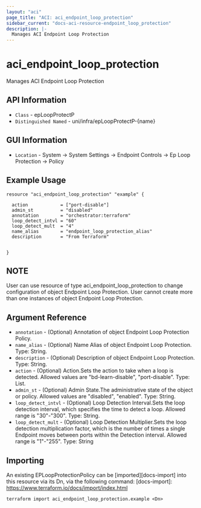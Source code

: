 ```yaml
---
layout: "aci"
page_title: "ACI: aci_endpoint_loop_protection"
sidebar_current: "docs-aci-resource-endpoint_loop_protection"
description: |-
  Manages ACI Endpoint Loop Protection
---
```


# aci_endpoint_loop_protection #

Manages ACI Endpoint Loop Protection

## API Information ##

* `Class` - epLoopProtectP
* `Distinguished Named` - uni/infra/epLoopProtectP-{name}

## GUI Information ##

* `Location` - System -> System Settings -> Endpoint Controls -> Ep Loop Protection -> Policy


## Example Usage ##

```hcl
resource "aci_endpoint_loop_protection" "example" {
  
  action            = ["port-disable"]
  admin_st          = "disabled"
  annotation        = "orchestrator:terraform"
  loop_detect_intvl = "60"
  loop_detect_mult  = "4"
  name_alias        = "endpoint_loop_protection_alias"
  description       = "From Terraform"


}
```
## NOTE ##
User can use resource of type aci_endpoint_loop_protection to change configuration of object Endpoint Loop Protection. User cannot create more than one instances of object Endpoint Loop Protection.

## Argument Reference ##

* `annotation` - (Optional) Annotation of object Endpoint Loop Protection Policy.
* `name_alias` - (Optional) Name Alias of object Endpoint Loop Protection. Type: String.
* `description` - (Optional) Description of object Endpoint Loop Protection. Type: String.
* `action` - (Optional) Action.Sets the action to take when a loop is detected. Allowed values are "bd-learn-disable", "port-disable". Type: List.
* `admin_st` - (Optional) Admin State.The administrative state of the object or policy. Allowed values are "disabled", "enabled". Type: String.
* `loop_detect_intvl` - (Optional) Loop Detection Interval.Sets the loop detection interval, which specifies the time to detect a loop. Allowed range is "30"-"300". Type: String.
* `loop_detect_mult` - (Optional) Loop Detection Multiplier.Sets the loop detection multiplication factor, which is the number of times a single Endpoint moves between ports within the Detection interval. Allowed range is "1"-"255". Type: String


## Importing ##

An existing EPLoopProtectionPolicy can be [imported][docs-import] into this resource via its Dn, via the following command:
[docs-import]: https://www.terraform.io/docs/import/index.html


```
terraform import aci_endpoint_loop_protection.example <Dn>
```
